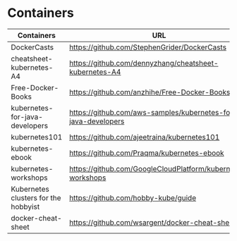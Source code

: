 # Containers

| Containers  |                          URL                                                                   |
|-------------|------------------------------------------------------------------------------------------------| 
|DockerCasts|https://github.com/StephenGrider/DockerCasts|
|cheatsheet-kubernetes-A4|https://github.com/dennyzhang/cheatsheet-kubernetes-A4|
|Free-Docker-Books|https://github.com/anzhihe/Free-Docker-Books|
|kubernetes-for-java-developers|https://github.com/aws-samples/kubernetes-for-java-developers|
|kubernetes101|https://github.com/ajeetraina/kubernetes101|
|kubernetes-ebook|https://github.com/Praqma/kubernetes-ebook|
|kubernetes-workshops|https://github.com/GoogleCloudPlatform/kubernetes-workshops|
|Kubernetes clusters for the hobbyist|https://github.com/hobby-kube/guide|
|docker-cheat-sheet|https://github.com/wsargent/docker-cheat-sheet|






